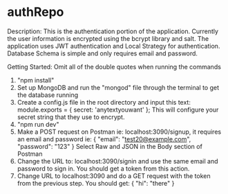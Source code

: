 # authRepo

Description: This is the authentication portion of the application. Currently the user information is encrypted using the bcrypt library and salt. The application uses JWT authentication and Local Strategy for authentication. Database Schema is simple and only requires email and password.

Getting Started:
Omit all of the double quotes when running the commands
1. "npm install"
2. Set up MongoDB and run the "mongod" file through the terminal to get the database running
3. Create a config.js file in the root directory and input this text:
module.exports = {
    secret: 'anytextyouwant'
};
This will configure your secret string that they use to encrypt.
4. "npm run dev"
5. Make a POST request on Postman ie: localhost:3090/signup, it requires an email and password ie:
{
	"email": "test20@example.com",
	"password": "123"
}
Select Raw and JSON in the Body section of Postman
6. Change the URL to: localhost:3090/signin and use the same email and password to sign in. You should get a token from this action.
7. Change URL to localhost:3090 and do a GET request with the token from the previous step. You should get:
{
    "hi": "there"
}
